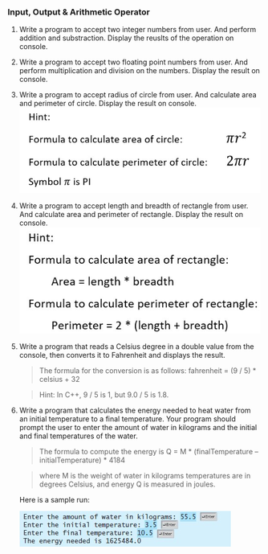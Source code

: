 ### Input, Output & Arithmetic Operator

1. Write a program to accept two integer numbers from user. And perform addition and substraction. Display the reuslts of the operation on console.

2. Write a program to accept two floating point numbers from user. And perform multiplication and division on the numbers. Display the result on console.

3. Write a program to accept radius of circle from user. And calculate area and perimeter of circle. Display the result on console.
![formula](./resources/q3.jpg)

4. Write a program to accept length and breadth of rectangle from user. And calculate area and perimeter of rectangle. Display the result on console.
![formula](./resources/q4.jpg)

5. Write a program that reads a Celsius degree in a
double value from the console, then converts it to Fahrenheit and displays the result.

    >The formula for the conversion is as follows:
    >fahrenheit = (9 / 5) * celsius + 32

    >Hint: In C++, 9 / 5 is 1, but 9.0 / 5 is 1.8.

6. Write a program that calculates the energy needed to
heat water from an initial temperature to a final temperature. Your program should prompt the user to enter the amount of water in kilograms and the initial and final temperatures of the water.

    >The formula to compute the energy is
    >Q = M * (finalTemperature – initialTemperature) * 4184

    >where M is the weight of water in kilograms temperatures are in degrees Celsius, and energy Q is measured in joules. 
    
    Here is a sample run:
    
    ![sample run](./resources/q6.jpg)